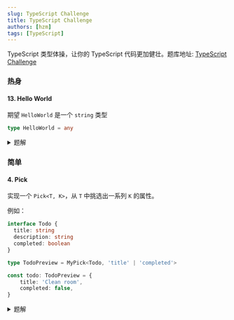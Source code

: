 ```yaml
---
slug: TypeScript Challenge
title: TypeScript Challenge
authors: [hzm]
tags: [TypeScript]
---
```


TypeScript 类型体操，让你的 TypeScript 代码更加健壮。题库地址: [TypeScript Challenge](https://github.com/type-challenges/type-challenges)

<!--truncate-->

### 热身

#### 13. Hello World

期望 `HelloWorld` 是一个 `string` 类型

```ts
type HelloWorld = any
```

<details>
  <summary>题解</summary>

```ts
type HelloWorld = string
```
</details>

### 简单

#### 4. Pick

实现一个 `Pick<T, K>`，从 `T` 中挑选出一系列 `K` 的属性。  

例如：

```ts
interface Todo {
  title: string
  description: string
  completed: boolean
}

type TodoPreview = MyPick<Todo, 'title' | 'completed'>

const todo: TodoPreview = {
    title: 'Clean room',
    completed: false,
}
```

<details>
  <summary>题解</summary>

```ts
type MyPick<T, K extends keyof T> = {
  [P in K]: T[P]
}
```
</details>
